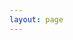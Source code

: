 ```yaml
---
layout: page
---
```

<script setup>
import {
  VPTeamPage,
  VPTeamPageTitle,
  VPTeamMembers,
  VPTeamPageSection
} from 'vitepress/theme'

const coreMembers = [
  {
    avatar: 'https://avatars.githubusercontent.com/u/38226095?v=4',
    name: 'Anton',
    title: 'MSc, Civil Engineer in Computer Technology, (Developer)',
    links: [
      { icon: 'github', link: 'https://github.com/antonercool' }
    ]
  },
  {
    avatar: 'https://avatars.githubusercontent.com/u/42763743?v=4',
    name: 'Peter',
    title: 'MSc, Civil Engineer in Computer Technology, (Infrastructure & devOps)',
    links: [
      { icon: 'github', link: 'https://github.com/201508876PMH' }
    ]
  },
  {
    avatar: 'https://avatars.githubusercontent.com/u/32189116?v=4',
    name: 'Johannes',
    title: 'MSc, Cand.scient.oecon, (Analytics, performance and math)',
    links: [
      { icon: 'github', link: 'https://github.com/Meltrox' }
    ]
  }
]
const partners = [
    {
    avatar: 'https://raw.githubusercontent.com/201508876PMH/trade-bot-site/4a8302490307c95969cb691c7b3e70c104038c2c/public/images/bitcoin.svg',
    name: 'Hans Kristian',
    title: 'Crypto, stocks & trading, (Forex day trader)',
  }
]
</script>

<VPTeamPage>
  <VPTeamPageTitle>
    <template #title>Our Team</template>
    <template #lead> The development of T-BOTs is guided by a mixed team of friends, some of whom have chosen to be featured below.</template>
  </VPTeamPageTitle>
  <VPTeamMembers size="small" :members="coreMembers" />
  <VPTeamPageSection>
    <template #title>Partners</template>
    <template #lead> Trusted collaborators and advisors who have contributed valuable insights, tools, and support to the T-BOTs project.
</template>
    <template #members>
      <VPTeamMembers size="small" :members="partners" />
    </template>
  </VPTeamPageSection>
</VPTeamPage>